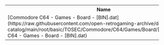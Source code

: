 <table>
<tr><th>Name</th><th>Size</th></tr>
<tr><td>
[Commodore C64 - Games - Board - [BIN].dat](https://raw.githubusercontent.com/open-retrogaming-archive/dat-catalog/main/root/basic/TOSEC/Commodore/C64/Games/Board/[BIN]/Commodore C64 - Games - Board - [BIN].dat)
</td><td>1140</td></tr>
</table>
